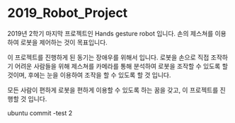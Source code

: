 # 2019_Robot_Project
2019년 2학기 마지막 프로젝트인 Hands gesture robot 입니다. 손의 제스쳐를 이용하여 로봇을 제어하는 것이 목표입니다.

이 프로젝트를 진행하게 된 동기는 장애우를 위해서 입니다. 로봇을 손으로 직접 조작하기 어려운 사람들을 위해 제스쳐를 카메라를 통해 분석하여 로봇을 조작할 수 있도록 할것이며, 후에는 눈을 이용하여 조작을 할 수 있도록 할 것 입니다.

모든 사람이 편하게 로봇을 편하게 이용할 수 있도록 하는 꿈을 갖고, 이 프로젝트를 진행할 것 입니다.

ubuntu commit -test 2